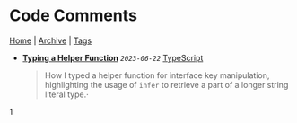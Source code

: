 # Code Comments

[Home](./README.md) | [Archive](index/archive.md) | [Tags](index/tags.md)

- __[Typing a Helper Function](src/2023/6/22/typing_a_helper_function/README.md)__
  _`2023-06-22`_
  [TypeScript](index/tags.md#TypeScript)

  > How I typed a helper function for interface key manipulation, highlighting the usage of `infer` to retrieve a part of a longer string literal type.·

1